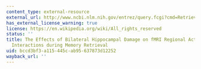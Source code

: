 ```yaml
---
content_type: external-resource
external_url: http://www.ncbi.nlm.nih.gov/entrez/query.fcgi?cmd=Retrieve&db=PubMed&dopt=Citation&list_uids=11353732
has_external_license_warning: true
license: https://en.wikipedia.org/wiki/All_rights_reserved
status: ''
title: The Effects of Bilateral Hippocampal Damage on fMRI Regional Activations and
  Interactions during Memory Retrieval
uid: bccd3bf3-a115-445c-ab95-637873d12252
wayback_url: ''
---
```

